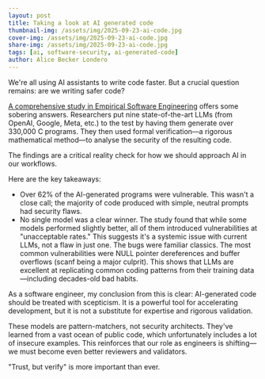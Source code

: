 ```yaml
---
layout: post
title: Taking a look at AI generated code
thumbnail-img: /assets/img/2025-09-23-ai-code.jpg
cover-img: /assets/img/2025-09-23-ai-code.jpg
share-img: /assets/img/2025-09-23-ai-code.jpg
tags: [ai, software-security, ai-generated-code]
author: Alice Becker Londero
---
```


We're all using AI assistants to write code faster. But a crucial question remains: are we writing safer code?

[A comprehensive study in Empirical Software Engineering](https://link.springer.com/article/10.1007/s10664-024-10590-1) offers some sobering answers. Researchers put nine state-of-the-art LLMs (from OpenAI, Google, Meta, etc.) to the test by having them generate over 330,000 C programs. They then used formal verification—a rigorous mathematical method—to analyse the security of the resulting code.

The findings are a critical reality check for how we should approach AI in our workflows.

Here are the key takeaways:
- Over 62% of the AI-generated programs were vulnerable. This wasn't a close call; the majority of code produced with simple, neutral prompts had security flaws.
- No single model was a clear winner. The study found that while some models performed slightly better, all of them introduced vulnerabilities at "unacceptable rates." This suggests it's a systemic issue with current LLMs, not a flaw in just one.
 The bugs were familiar classics. The most common vulnerabilities were NULL pointer dereferences and buffer overflows (scanf being a major culprit). This shows that LLMs are excellent at replicating common coding patterns from their training data—including decades-old bad habits.

As a software engineer, my conclusion from this is clear: AI-generated code should be treated with scepticism. It is a powerful tool for accelerating development, but it is not a substitute for expertise and rigorous validation.

These models are pattern-matchers, not security architects. They've learned from a vast ocean of public code, which unfortunately includes a lot of insecure examples. This reinforces that our role as engineers is shifting—we must become even better reviewers and validators.

"Trust, but verify" is more important than ever.